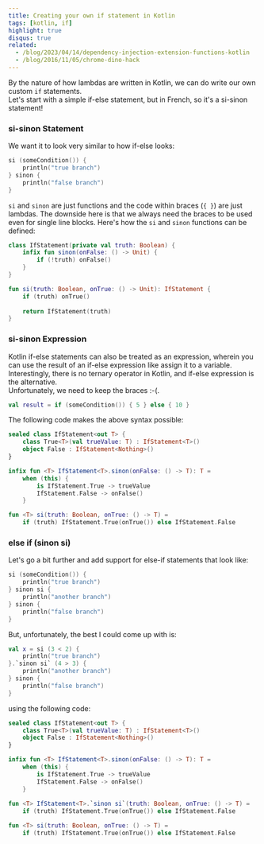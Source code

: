 ```yaml
---
title: Creating your own if statement in Kotlin
tags: [kotlin, if]
highlight: true
disqus: true
related:
  - /blog/2023/04/14/dependency-injection-extension-functions-kotlin
  - /blog/2016/11/05/chrome-dino-hack
---
```


By the nature of how lambdas are written in Kotlin, we can do write our own custom `if` statements.  
Let's start with a simple if-else statement, but in French, so it's a si-sinon statement!

### si-sinon Statement
We want it to look very similar to how if-else looks:
```kotlin
si (someCondition()) {
    println("true branch")
} sinon {
    println("false branch")
}
```

`si` and `sinon` are just functions and the code within braces (`{ }`) are just lambdas. The downside here is that we always need the braces to be used even for single line blocks.
Here's how the `si` and `sinon` functions can be defined:
```kotlin
class IfStatement(private val truth: Boolean) {
    infix fun sinon(onFalse: () -> Unit) {
        if (!truth) onFalse()
    }
}

fun si(truth: Boolean, onTrue: () -> Unit): IfStatement {
    if (truth) onTrue()
    
    return IfStatement(truth)
}
```

### si-sinon Expression
Kotlin if-else statements can also be treated as an expression, wherein you can use the result of an if-else expression like assign it to a variable.
Interestingly, there is no ternary operator in Kotlin, and if-else expression is the alternative.  
Unfortunately, we need to keep the braces :-(.
```kotlin
val result = if (someCondition()) { 5 } else { 10 }
```

The following code makes the above syntax possible:
```kotlin
sealed class IfStatement<out T> {
    class True<T>(val trueValue: T) : IfStatement<T>()
    object False : IfStatement<Nothing>()
}

infix fun <T> IfStatement<T>.sinon(onFalse: () -> T): T =
    when (this) {
        is IfStatement.True -> trueValue
        IfStatement.False -> onFalse()
    }

fun <T> si(truth: Boolean, onTrue: () -> T) =
    if (truth) IfStatement.True(onTrue()) else IfStatement.False
```

### else if (sinon si)
Let's go a bit further and add support for else-if statements that look like:

```kotlin
si (someCondition()) {
    println("true branch")
} sinon si {
    println("another branch")
} sinon {
    println("false branch")
}
```

But, unfortunately, the best I could come up with is:
```kotlin
val x = si (3 < 2) {
    println("true branch")
}.`sinon si` (4 > 3) {
    println("another branch")
} sinon {
    println("false branch")
}
```

using the following code:
```kotlin
sealed class IfStatement<out T> {
    class True<T>(val trueValue: T) : IfStatement<T>()
    object False : IfStatement<Nothing>()
}

infix fun <T> IfStatement<T>.sinon(onFalse: () -> T): T =
    when (this) {
        is IfStatement.True -> trueValue
        IfStatement.False -> onFalse()
    }
    
fun <T> IfStatement<T>.`sinon si`(truth: Boolean, onTrue: () -> T) =
    if (truth) IfStatement.True(onTrue()) else IfStatement.False

fun <T> si(truth: Boolean, onTrue: () -> T) =
    if (truth) IfStatement.True(onTrue()) else IfStatement.False
```
